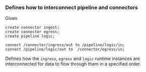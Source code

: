 
### Defines how to interconnect pipeline and connectors

Given

```tremor
create connector ingest;
create connector egress;
create pipeline logic;

connect /connector/ingress/out to /pipeline/logic/in;
connect /pipeline/logic/out to  /connector/egress/in;
```

Defines how the `ingress`, `egress` and `logic` runtime instances
are interconnected for data to flow through them in a specified
order.


